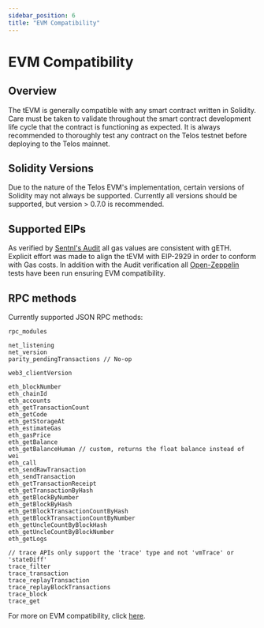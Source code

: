 ```yaml
---
sidebar_position: 6
title: "EVM Compatibility"
---
```


# EVM Compatibility

## Overview

The tEVM is generally compatible with any smart contract written in Solidity. Care must be taken to validate throughout the smart contract development life cycle that the contract is functioning as expected. It is always recommended to thoroughly test any contract on the Telos testnet before deploying to the Telos mainnet.

## Solidity Versions

Due to the nature of the Telos EVM's implementation, certain versions of Solidity may not always be supported. Currently all versions should be supported, but version > 0.7.0 is recommended.

## Supported EIPs

As verified by [Sentnl's Audit](https://s3.eu-central-1.wasabisys.com/audit-certificates/Smart%20Contract%20Audit%20Certificate%20-%20Telos%20EVM.pdf) all gas values are consistent with gETH. Explicit effort was made to align the tEVM with EIP-2929 in order to conform with Gas costs. In addition with the Audit verification all [Open-Zeppelin](https://github.com/OpenZeppelin/openzeppelin-contracts) tests have been run ensuring EVM compatibility.

## RPC methods

Currently supported JSON RPC methods:

```
rpc_modules

net_listening
net_version
parity_pendingTransactions // No-op

web3_clientVersion

eth_blockNumber
eth_chainId
eth_accounts
eth_getTransactionCount
eth_getCode
eth_getStorageAt
eth_estimateGas
eth_gasPrice
eth_getBalance
eth_getBalanceHuman // custom, returns the float balance instead of wei
eth_call
eth_sendRawTransaction
eth_sendTransaction
eth_getTransactionReceipt
eth_getTransactionByHash
eth_getBlockByNumber
eth_getBlockByHash
eth_getBlockTransactionCountByHash
eth_getBlockTransactionCountByNumber
eth_getUncleCountByBlockHash
eth_getUncleCountByBlockNumber
eth_getLogs

// trace APIs only support the 'trace' type and not 'vmTrace' or 'stateDiff'
trace_filter
trace_transaction
trace_replayTransaction
trace_replayBlockTransactions
trace_block
trace_get
```

For more on EVM compatibility, click [here](https://help.telos.net/evm/how-to-verify-a-contract-on-telos-evm?from\_search=86541452).
